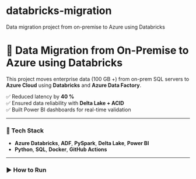 # databricks-migration
Data migration project from on-premise to Azure using Databricks

# 🚀 Data Migration from On-Premise to Azure using Databricks

This project moves enterprise data (100 GB +) from on-prem SQL servers to **Azure Cloud** using **Databricks** and **Azure Data Factory**.

✅ Reduced latency by **40 %**  
✅ Ensured data reliability with **Delta Lake + ACID**  
✅ Built Power BI dashboards for real-time validation  

---

### 🧠 Tech Stack
- **Azure Databricks**, **ADF**, **PySpark**, **Delta Lake**, **Power BI**
- **Python**, **SQL**, **Docker**, **GitHub Actions**

---

### ▶️ How to Run
